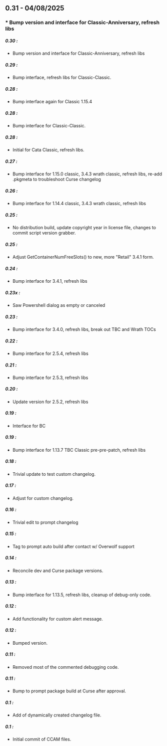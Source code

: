 ## 0.31 - 04/08/2025
###  *  Bump version and interface for Classic-Anniversary, refresh libs


##### 0.30 :
  *  Bump version and interface for Classic-Anniversary, refresh libs

##### 0.29 :
  *  Bump interface, refresh libs for Classic-Classic.

##### 0.28 :
  *  Bump interface again for Classic 1.15.4

##### 0.28 :
  *  Bump interface for Classic-Classic.

##### 0.28 :
  *  Initial for Cata Classic, refresh libs.

##### 0.27 :
  *  Bump interface for 1.15.0 classic, 3.4.3 wrath classic, refresh libs, re-add .pkgmeta to troubleshoot Curse changelog

##### 0.26 :
  *  Bump interface for 1.14.4 classic, 3.4.3 wrath classic, refresh libs

##### 0.25 :
  *  No distribution build, update copyright year in license file, changes to commit script version grabber.

##### 0.25 :
  *  Adjust GetContainerNumFreeSlots() to new, more "Retail" 3.4.1 form.

##### 0.24 :
  *  Bump interface for 3.4.1, refresh libs

##### 0.23x :
  *  Saw Powershell dialog as empty or canceled

##### 0.23 :
  *  Bump interface for 3.4.0, refresh libs, break out TBC and Wrath TOCs

##### 0.22 :
  *  Bump interface for 2.5.4, refresh libs

##### 0.21 :
  *  Bump interface for 2.5.3, refresh libs

##### 0.20 :
  *  Update version for 2.5.2, refresh libs

##### 0.19 :
  *  Interface for BC

##### 0.19 :
  *  Bump interface for 1.13.7 TBC Classic pre-pre-patch, refresh libs

##### 0.18 :
  *  Trivial update to test custom changelog.

##### 0.17 :
  *  Adjust for custom changelog.

##### 0.16 :
  *  Trivial edit to prompt changelog

##### 0.15 :
  *  Tag to prompt auto build after contact w/ Overwolf support

##### 0.14 :
  *  Reconcile dev and Curse package versions.

##### 0.13 :
  *  Bump interface for 1.13.5, refresh libs, cleanup of debug-only code.

##### 0.12 :
  *  Add functionality for custom alert message.

##### 0.12 :
  *  Bumped version.

##### 0.11 :
  *  Removed most of the commented debugging code.

##### 0.11 :
  *  Bump to prompt package build at Curse after approval.

##### 0.1 :
  *  Add of dynamically created changelog file.

##### 0.1 :
  *  Initial commit of CCAM files.


























































